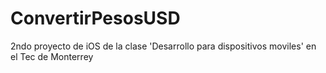 ConvertirPesosUSD
=================

2ndo proyecto de iOS de la clase 'Desarrollo para dispositivos moviles' en el Tec de Monterrey

